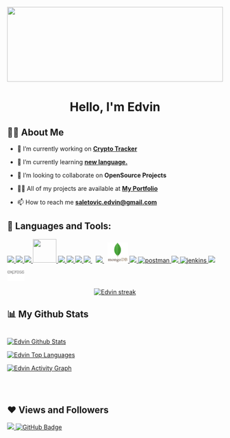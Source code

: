 <a href="#"><img width="100%" src="https://external-content.duckduckgo.com/iu/?u=https%3A%2F%2Fcdn.pixabay.com%2Fphoto%2F2016%2F03%2F23%2F14%2F55%2Fmatrix-1274888_640.png&f=1&nofb=1" height="175px"/></a>

<h1 align="center">Hello, I'm Edvin</h1>



## 🙋‍♂️ About Me

- 🔭 I’m currently working on **[Crypto Tracker](https://www.bitcoindiagrams.com/)**

- 🌱 I’m currently learning **[new language.](https://github.com/rust-lang)**

- 👯 I’m looking to collaborate on **OpenSource Projects**

- 👨‍💻 All of my projects are available at **[My Portfolio](https://edvin.netlify.app/)**

- 📫 How to reach me **saletovic.edvin@gmail.com**


## 🚀 Languages and Tools:

<p align="left"> 
    <a href="https://reactjs.org/" target="_blank"> <img src="https://img.icons8.com/color/48/000000/react-native.png"/> </a> 
    <a href="https://developer.mozilla.org/en-US/docs/Web/JavaScript" target="_blank"> <img src="https://img.icons8.com/color/48/000000/javascript.png"/> </a> 
    <a href="https://www.w3.org/html/" target="_blank"> <img src="https://img.icons8.com/color/48/000000/html-5.png"/> </a> 
    <a href="https://www.rust-lang.org/" target="_blank"> <img height="55" width="55" src="https://external-content.duckduckgo.com/iu/?u=https%3A%2F%2Fstyles.redditmedia.com%2Ft5_2s7lj%2Fstyles%2FcommunityIcon_sxcqnw4pxti11.png&f=1&nofb=1z"/> </a> 
    <a href="https://www.w3schools.com/css/" target="_blank"> <img src="https://img.icons8.com/color/48/000000/css3.png"/> </a>
    <a href="https://getbootstrap.com" target="_blank"> <img src="https://img.icons8.com/color/48/000000/bootstrap.png"/> </a> 
    <a href="https://www.python.org" target="_blank"> <img src="https://img.icons8.com/color/48/000000/python.png"/> </a> 
    <a style="padding-right:8px;" href="https://nodejs.org" target="_blank"> <img src="https://img.icons8.com/color/48/000000/nodejs.png"/> </a> 
    <a style="padding-right:8px;" href="https://www.mysql.com/" target="_blank"> <img src="https://img.icons8.com/fluent/50/000000/mysql-logo.png"/> </a>
    <a href="https://www.mongodb.com/" target="_blank"> <img src="https://raw.githubusercontent.com/devicons/devicon/master/icons/mongodb/mongodb-original-wordmark.svg" alt="mongodb" width="48" height="48"/> </a> 
    <a href="https://firebase.google.com/" target="_blank"> <img src="https://img.icons8.com/color/48/000000/firebase.png"/> </a> 
    <a href="https://postman.com" target="_blank"> <img src="https://www.vectorlogo.zone/logos/getpostman/getpostman-icon.svg" alt="postman" width="45" height="45"/> </a>   
    <a href="https://git-scm.com/" target="_blank"> <img src="https://img.icons8.com/color/48/000000/git.png"/> </a> 
    <a href="https://www.jenkins.io" target="_blank"> <img src="https://www.vectorlogo.zone/logos/jenkins/jenkins-icon.svg" alt="jenkins" width="48" height="48"/> </a> 
    <a href="https://redux.js.org" target="_blank"> <img src="https://img.icons8.com/color/48/000000/redux.png"/> </a>
    <a href="https://expressjs.com" target="_blank"> <img src="https://raw.githubusercontent.com/devicons/devicon/master/icons/express/express-original-wordmark.svg" alt="express" width="40" height="40"/> </a>
</p>

<!-- [![React Badge](https://img.shields.io/badge/-React-61DBFB?style=for-the-badge&labelColor=black&logo=react&logoColor=61DBFB)](#)  [![Javascript Badge](https://img.shields.io/badge/-Javascript-F0DB4F?style=for-the-badge&labelColor=black&logo=javascript&logoColor=F0DB4F)](#) [![Typescript Badge](https://img.shields.io/badge/-Typescript-007acc?style=for-the-badge&labelColor=black&logo=typescript&logoColor=007acc)](#) [![Nodejs Badge](https://img.shields.io/badge/-Nodejs-3C873A?style=for-the-badge&labelColor=black&logo=node.js&logoColor=3C873A)](#) [![GraphQL Badge](https://img.shields.io/badge/-GraphQl-e535ab?style=for-the-badge&labelColor=black&logo=node.js&logoColor=e535ab)](#)
<br/> -->

<p align="center">
    <a href="https://github.com/VodeniZeko/github-readme-streak-stats">
        <img title="🔥 Get streak stats for your profile at git.io/streak-stats" alt="Edvin streak" src="https://github-readme-streak-stats.herokuapp.com/?user=VodeniZeko&theme=black-ice&hide_border=true&stroke=0000&background=060A0CD0"/>
    </a>
</p>

## 📊 My Github Stats

  <br/>
    <a href="https://github.com/VodeniZeko/github-readme-stats"><img alt="Edvin Github Stats" src="https://github-readme-stats.vercel.app/api?username=VodeniZeko&show_icons=true&count_private=true&theme=react&hide_border=true&bg_color=0D1117" /></a>


  <a href="https://github.com/VodeniZeko/github-readme-stats"><img alt="Edvin Top Languages" src="https://github-readme-stats.vercel.app/api/top-langs/?username=VodeniZeko&langs_count=8&count_private=true&layout=compact&theme=react&hide_border=true&bg_color=0D1117" /></a>
  <br/>

<a href="https://github.com/VodeniZeko/github-readme-activity-graph"><img alt="Edvin Activity Graph" src="https://activity-graph.herokuapp.com/graph?username=VodeniZeko&bg_color=0D1117&color=5BCDEC&line=5BCDEC&point=FFFFFF&hide_border=true" /></a>

<br/>
<br/>

## ❤ Views and Followers
<a href="https://github.com/Meghna-DAS/github-profile-views-counter">
    <img src="https://komarev.com/ghpvc/?username=VodeniZeko">
</a>
<a href="https://github.com/VodeniZeko?tab=followers"><img src="https://img.shields.io/github/followers/VodeniZeko?label=Followers&style=social" alt="GitHub Badge"></a>
